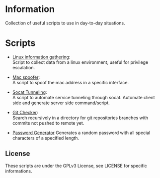 # Information
Collection of useful scripts to use in day-to-day situations.  
# Scripts
- [Linux information gathering](linux-info-gather/GATHER.md):  
Script to collect data from a linux environment, useful for privilege escalation.

- [Mac spoofer](mac-spoofer/MACSPOOFER.md):  
A script to spoof the mac address in a specific interface.

- [Socat Tunneling](socat-tunneling/SOCATTUN.md):  
A script to automate service tunneling through socat. Automate client side and generate server side command/script.

- [Git Checker](git-checker/GIT-CHECKER.md):  
Search recursively in a directory for git repositories branches with commits not pushed to remote yet.

- [Password Generator](password-generator/PASSWORD-GEN.md)
Generates a random password with all special characters of a specified length.

## License
These scripts are under the GPLv3 License, see LICENSE for specific informations.
